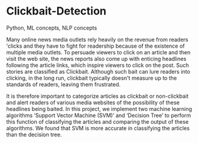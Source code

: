 # Clickbait-Detection
Python, ML concepts, NLP concepts

Many online news media outlets rely heavily on the revenue from readers 'clicks and they have to fight for readership because of the existence of multiple media outlets. 
To persuade viewers to click on an article and then visit the web site, the news reports also come up with enticing headlines following the article links, which inspire viewers to click on the post. 
Such stories are classified as Clickbait. Although such bait can lure readers into clicking, in the long run, clickbait typically doesn't measure up to the standards of readers, leaving them frustrated.


It is therefore important to categorize articles as clickbait or non-clickbait and alert readers of various media websites of the possibility of these headlines being baited. 
In this project, we implement two machine learning algorithms ‘Support Vector Machine (SVM)’ and ‘Decision Tree’ to perform this function of classifying the articles and comparing the output of these algorithms. 
We found that SVM is more accurate in classifying the articles than the decision tree.
